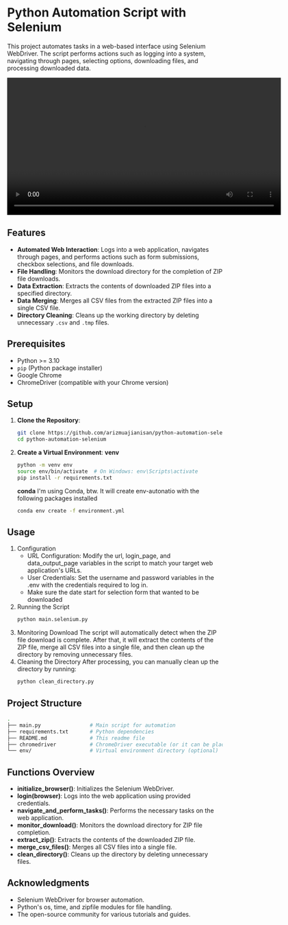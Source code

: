 # Python Automation Script with Selenium

This project automates tasks in a web-based interface using Selenium WebDriver. The script performs actions such as logging into a system, navigating through pages, selecting options, downloading files, and processing downloaded data.

<video src="https://github.com/arizmuajianisan/python-automation-selenium/blob/ff5fa11bde9b365e4ed0469751852adedf76fb81/result.mp4" width="640"></video>

## Features

- **Automated Web Interaction**: Logs into a web application, navigates through pages, and performs actions such as form submissions, checkbox selections, and file downloads.
- **File Handling**: Monitors the download directory for the completion of ZIP file downloads.
- **Data Extraction**: Extracts the contents of downloaded ZIP files into a specified directory.
- **Data Merging**: Merges all CSV files from the extracted ZIP files into a single CSV file.
- **Directory Cleaning**: Cleans up the working directory by deleting unnecessary `.csv` and `.tmp` files.

## Prerequisites

- Python >= 3.10
- `pip` (Python package installer)
- Google Chrome
- ChromeDriver (compatible with your Chrome version)

## Setup

1. **Clone the Repository**:
   ```bash
   git clone https://github.com/arizmuajianisan/python-automation-selenium.git
   cd python-automation-selenium
   ```
2. **Create a Virtual Environment**:
   **venv**
   ```bash
   python -m venv env
   source env/bin/activate  # On Windows: env\Scripts\activate
   pip install -r requirements.txt
   ```

   **conda** I'm using Conda, btw. It will create env-autonatio with the following packages installed
   ```bash
   conda env create -f environment.yml
   ```

## Usage

1. Configuration
   - URL Configuration: Modify the url, login_page, and data_output_page variables in the script to match your target web application's URLs.
   - User Credentials: Set the username and password variables in the .env with the credentials required to log in.
   - Make sure the date start for selection form that wanted to be downloaded
2. Running the Script
   ```bash
   python main.selenium.py
   ```
3. Monitoring Download
   The script will automatically detect when the ZIP file download is complete. After that, it will extract the contents of the ZIP file, merge all CSV files into a single file, and then clean up the directory by removing unnecessary files.
4. Cleaning the Directory
   After processing, you can manually clean up the directory by running:
   ```bash
   python clean_directory.py
   ```

## Project Structure
```bash
.
├── main.py                # Main script for automation
├── requirements.txt       # Python dependencies
├── README.md              # This readme file
├── chromedriver           # ChromeDriver executable (or it can be placed elsewhere in PATH)
└── env/                   # Virtual environment directory (optional)
```

## Functions Overview
- **initialize_browser()**: Initializes the Selenium WebDriver.
- **login(browser)**: Logs into the web application using provided credentials.
- **navigate_and_perform_tasks()**: Performs the necessary tasks on the web application.
- **monitor_download()**: Monitors the download directory for ZIP file completion.
- **extract_zip()**: Extracts the contents of the downloaded ZIP file.
- **merge_csv_files()**: Merges all CSV files into a single file.
- **clean_directory()**: Cleans up the directory by deleting unnecessary files.

## Acknowledgments
- Selenium WebDriver for browser automation.
- Python's os, time, and zipfile modules for file handling.
- The open-source community for various tutorials and guides.